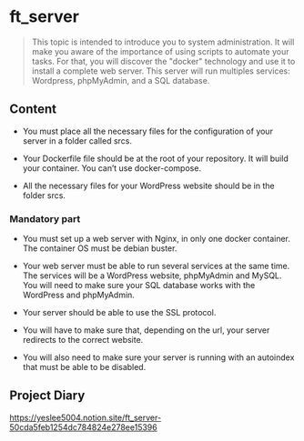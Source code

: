 # ft_server 

> This topic is intended to introduce you to system administration. It will make you aware
of the importance of using scripts to automate your tasks. For that, you will discover
the "docker" technology and use it to install a complete web server. This server will run
multiples services: Wordpress, phpMyAdmin, and a SQL database.

## Content

- You must place all the necessary files for the configuration of your server in a folder
called srcs.

- Your Dockerfile file should be at the root of your repository. It will build your
container. You can’t use docker-compose.

- All the necessary files for your WordPress website should be in the folder srcs.

### Mandatory part

- You must set up a web server with Nginx, in only one docker container. The
container OS must be debian buster.

- Your web server must be able to run several services at the same time. The services
will be a WordPress website, phpMyAdmin and MySQL. You will need to make
sure your SQL database works with the WordPress and phpMyAdmin.

- Your server should be able to use the SSL protocol.

- You will have to make sure that, depending on the url, your server redirects to the
correct website.

- You will also need to make sure your server is running with an autoindex that must
be able to be disabled.

## Project Diary

https://yeslee5004.notion.site/ft_server-50cda5feb1254dc784824e278ee15396
